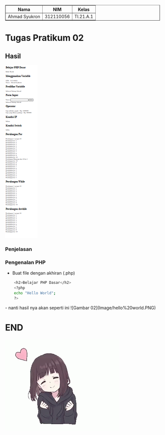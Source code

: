 <body>
    <table border="1">
        <tr>
            <th> Nama</th>
            <th>NIM</th>
            <th>Kelas</th>
        </tr>
        <tr>
            <td>Ahmad Syukron</td>
            <td>312110056</td>
            <td>TI.21.A.1</td>
        </tr>
    </table>
</body>

# Tugas Pratikum 02
## Hasil
![Gambar 01](Image/hasil%20dari%20php%20sederhana.PNG)
### Penjelasan

### Pengenalan PHP
- Buat file dengan akhiran (.php)<p>
```bash
    <h2>Belajar PHP Dasar</h2>
    <?php
    echo "Hello World";
    ?>
```
<p>
- nanti hasil nya akan seperti ini
![Gambar 02](Image/hello%20world.PNG)


# END
![Gambar 00](Image/anime-love.gif)